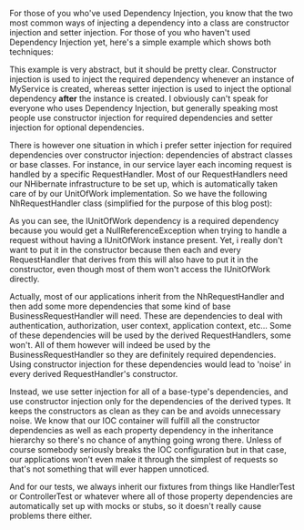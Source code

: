 For those of you who've used Dependency Injection, you know that the two most common ways of injecting a dependency into a class are constructor injection and setter injection.  For those of you who haven't used Dependency Injection yet, here's a simple example which shows both techniques:

<script src="https://gist.github.com/3685270.js?file=s1.cs"></script>

This example is very abstract, but it should be pretty clear.  Constructor injection is used to inject the required dependency whenever an instance of MyService is created, whereas setter injection is used to inject the optional dependency <strong>after</strong> the instance is created.  I obviously can't speak for everyone who uses Dependency Injection, but generally speaking most people use constructor injection for required dependencies and setter injection for optional dependencies.

There is however one situation in which i prefer setter injection for required dependencies over constructor injection: dependencies of abstract classes or base classes.  For instance, in our service layer each incoming request is handled by a specific RequestHandler.  Most of our RequestHandlers need our NHibernate infrastructure to be set up, which is automatically taken care of by our UnitOfWork implementation.  So we have the following NhRequestHandler class (simplified for the purpose of this blog post):

<script src="https://gist.github.com/3685270.js?file=s2.cs"></script>

As you can see, the IUnitOfWork dependency is a required dependency because you would get a NullReferenceException when trying to handle a request without having a IUnitOfWork instance present.  Yet, i really don't want to put it in the constructor because then each and every RequestHandler that derives from this will also have to put it in the constructor, even though most of them won't access the IUnitOfWork directly.

Actually, most of our applications inherit from the NhRequestHandler and then add some more dependencies that some kind of base BusinessRequestHandler will need.  These are dependencies to deal with authentication, authorization, user context, application context, etc... Some of these dependencies will be used by the derived RequestHandlers, some won't.  All of them however will indeed be used by the BusinessRequestHandler so they are definitely required dependencies.  Using constructor injection for these dependencies would lead to 'noise' in every derived RequestHandler's constructor.

Instead, we use setter injection for all of a base-type's dependencies, and use constructor injection only for the dependencies of the derived types.  It keeps the constructors as clean as they can be and avoids unnecessary noise.  We know that our IOC container will fulfill all the constructor dependencies as well as each property dependency in the inheritance hierarchy so there's no chance of anything going wrong there.  Unless of course somebody seriously breaks the IOC configuration but in that case, our applications won't even make it through the simplest of requests so that's not something that will ever happen unnoticed.

And for our tests, we always inherit our fixtures from things like HandlerTest or ControllerTest or whatever where all of those property dependencies are automatically set up with mocks or stubs, so it doesn't really cause problems there either.